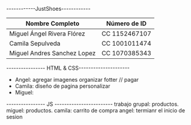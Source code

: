 ------------JustShoes------------


| Nombre Completo              | Número de ID      |
|------------------------------|-------------------|
| Miguel Ángel Rivera Flórez   | CC 1152467107     |
| Camila Sepulveda             | CC 1001011474     |
| Miguel Andres Sanchez Lopez  | CC 1070385343     |


---------------- HTML & CSS---------------------
* Angel: agregar imagenes organizar fotter // pagar
* Camila: diseño de pagina personalizar 
* Miguel:

---------------- JS ------------------------
trabajo grupal: productos.
miguel: productos.
camila: carrito de compra 
angel: termianr el inicio de sesion 

